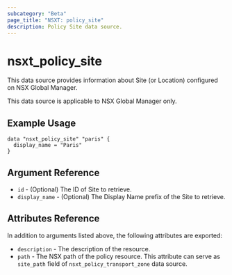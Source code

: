 ```yaml
---
subcategory: "Beta"
page_title: "NSXT: policy_site"
description: Policy Site data source.
---
```


# nsxt_policy_site

This data source provides information about Site (or Location) configured on NSX Global Manager.

This data source is applicable to NSX Global Manager only.

## Example Usage

```hcl
data "nsxt_policy_site" "paris" {
  display_name = "Paris"
}
```

## Argument Reference

* `id` - (Optional) The ID of Site to retrieve.
* `display_name` - (Optional) The Display Name prefix of the Site to retrieve.

## Attributes Reference

In addition to arguments listed above, the following attributes are exported:

* `description` - The description of the resource.
* `path` - The NSX path of the policy resource. This attribute can serve as `site_path` field of `nsxt_policy_transport_zone` data source.
